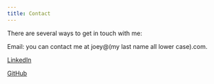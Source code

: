 ```yaml
---
title: Contact
---
```


There are several ways to get in touch with me:

Email: you can contact me at joey@(my last name all lower case).com.

[LinkedIn](http://ca.linkedin.com/in/jeremondi)

[GitHub](http://github.com/JoeyEremondi)
